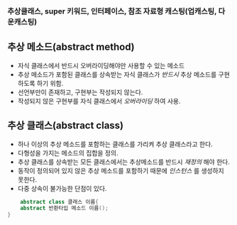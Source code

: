 ### 추상클래스, super 키워드, 인터페이스, 참조 자료형 캐스팅(업캐스팅, 다운캐스팅)

## 추상 메소드(abstract method)
- 자식 클래스에서 반드시 오버라이딩해야만 사용할 수 있는 메소드
- 추상 메소드가 포함된 클래스를 상속받는 자식 클래스가 _반드시_ 추상 메소드를 구현하도록 하기 위함.
- 선언부만이 존재하고, 구현부는 작성되지 않는다.
- 작성되지 않은 구현부를 자식 클래스에서 _오버라이딩_ 하여 사용.

## 추상 클래스(abstract class)
- 하나 이상의 추상 메소드를 포함하는 클래스를 가리켜 추상 클래스라고 한다.
- 다형성을 가지는 메소드의 집합을 정의.
- 추상 클래스를 상속받는 모든 클래스에서는 추상메소드를 반드시 _재정의_ 해야 한다.
- 동작이 정의되어 있지 않은 추상 메소드를 포함하기 때문에 _인스턴스_ 를 생성하지 못한다.
- 다중 상속이 불가능한 단점이 있다.

```java
    abstract class 클래스 이름{
    abstract 반환타입 메소드 이름();
}
```



